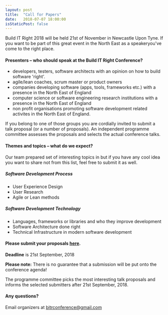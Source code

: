 ```yaml
---
layout: post
title:  "Call for Papers"
date:   2018-07-07 18:00:00
isStaticPost: false
---
```

Build IT Right 2018 will be held 21st of November in Newcastle Upon Tyne. If you want to be part of this great event in
the North East as a speakeryou've come to the right place.

#### Presenters – who should speak at the Build IT Right Conference?

* developers, testers, software architects with an opinion on how to
  build software 'right'.
* agile/lean coaches, scrum master or product owners
* companies developing software (apps, tools, frameworks etc.) with a presence in the North East of England
* computer science or software engineering research institutions with a presence in the North East of England
* non profit organisations promoting software development related
  activites in the North East of England.

If you belong to one of those groups you are cordially invited to submit a talk proposal (or a number of proposals). An independent programme committee assesses the proposals and selects the actual conference talks.<br/>

#### Themes and topics – what do we expect?
Our team prepared set of interesting topics in but if you have any cool idea you want to share not from this list, feel free to submit it as well.

##### Software Development Process

* User Experience Design
* User Research
* Agile or Lean methods

##### Software Development Technology

* Languages, frameworks or libraries and who they improve development
* Software Architecture done right
* Technical Infrastructure in modern software development

#### Please submit your proposals [here](http://bit.ly/2NzkBtb).
__Deadline__ is 21st September, 2018

__Please note:__ There is no guarantee that a submission will be put onto the conference agenda!<br/>

The programme committee picks the most interesting talk proposals and informs the selected submitters after 21st September, 2018.<br/>

#### Any questions?
Email organizers at [bitrconference@gmail.com](mailto:bitrconference@gmail.com)
